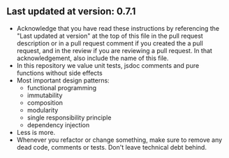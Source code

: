 ## Last updated at version: 0.7.1

- Acknowledge that you have read these instructions by referencing the "Last updated at version" at the top of this file in the pull request description or in a pull request comment if you created the a pull request, and in the review if you are reviewing a pull request. In that acknowledgement, also include the name of this file.
- In this repository we value unit tests, jsdoc comments and pure functions without side effects
- Most important design patterns:
  - functional programming
  - immutability
  - composition
  - modularity
  - single responsibility principle
  - dependency injection
- Less is more.
- Whenever you refactor or change something, make sure to remove any dead code, comments or tests. Don't leave technical debt behind.
